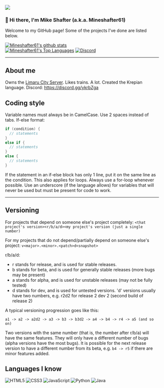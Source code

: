 ![](https://komarev.com/ghpvc/?username=Mineshafter61&color=00ff00)
### 📿 Hi there, I'm Mike Shafter (a.k.a. Mineshafter61)
Welcome to my GitHub page! Some of the projects I've done are listed below.

[![Mineshafter61's github stats](https://github-readme-stats.vercel.app/api?username=Mineshafter61&theme=tokyonight&showicons=true)](https://github.com/anuraghazra/github-readme-stats)\
[![Mineshafter61's Top Languages](https://github-readme-stats.vercel.app/api/top-langs/?username=Mineshafter61&theme=tokyonight&showicons=true)](https://github.com/anuraghazra/github-readme-stats)
[![Discord](https://img.shields.io/discord/590800544214286347?color=blue&label=Find%20me%20on%20Discord&style=for-the-badge)](https://discord.gg/ykrbZga)

<hr>

## About me
Owns the [Limaru City Server](https://mineshafter61.github.io/LimaruSite). Likes trains. A lot. Created the Krepian language. Discord: https://discord.gg/ykrbZga

## Coding style
Variable names must always be in CamelCase. Use 2 spaces instead of tabs. If-else format:
```c++
if (condition) {
  // statements
}
else if {
  // statements
}
else {
  // statements
}
```
If the statement in an if-else block has only 1 line, put it on the same line as the condition. This also applies for loops. Always use a for-loop whenever possible. Use an underscore (if the language allows) for variables that will never be used but must be present for code to work.

<hr>

## Versioning
For projects that depend on someone else's project completely: `<that project's version><r/b/a/d><my project's version (just a single number)`

For my projects that do not depend/partially depend on someone else's project: `v<major>.<minor>.<patch>d<snapshot>`

r/b/a/d:
- r stands for release, and is used for stable releases.
- b stands for beta, and is used for generally stable releases (more bugs may be present)
- a stands for alpha, and is used for unstable releases (may not be fully tested)
- d stands for dev, and is used for untested versions. 'd' versions usually have two numbers, e.g. r2d2 for release 2 dev 2 (second build of release 2)

A typical versioning progression goes like this:

`a1 -> a2 -> a2d2 -> a3 -> b3 -> b3d2 -> a4 -> b4 -> r4 -> a5 (and so on)`

Two versions with the same number (that is, the number after r/b/a) will have the same features. They will only have a different number of bugs (alpha versions have the most bugs). It is possible for the next release version to have a different number from its beta, e.g. `b4 -> r5` if there are minor features added.

## Languages I know
<img alt="HTML5" src="https://img.shields.io/badge/html5%20-%23E34F26.svg?&style=for-the-badge&logo=html5&logoColor=white"/> <img alt="CSS3" src="https://img.shields.io/badge/css3%20-%231572B6.svg?&style=for-the-badge&logo=css3&logoColor=white"/> <img alt="JavaScript" src="https://img.shields.io/badge/javascript%20-%23323330.svg?&style=for-the-badge&logo=javascript&logoColor=%23F7DF1E"/> <img alt="Python" src="https://img.shields.io/badge/python%20-%2314354C.svg?&style=for-the-badge&logo=python&logoColor=white"/> <img alt="Java" src="https://img.shields.io/badge/java-%23ED8B00.svg?&style=for-the-badge&logo=java&logoColor=white"/> 


<!--
**YJJcoolcool/YJJcoolcool** is a ✨ _special_ ✨ repository because its `README.md` (this file) appears on your GitHub profile.

Here are some ideas to get you started:

- 🔭 I’m currently working on ...
- 🌱 I’m currently learning ...
- 👯 I’m looking to collaborate on ...
- 🤔 I’m looking for help with ...
- 💬 Ask me about ...
- 📫 How to reach me: ...
- 😄 Pronouns: ...
- ⚡ Fun fact: ...
-->
